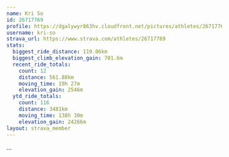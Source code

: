 ```yaml
---
name: Kri So
id: 26717769
profile: https://dgalywyr863hv.cloudfront.net/pictures/athletes/26717769/7761026/13/large.jpg
username: kri-so
strava_url: https://www.strava.com/athletes/26717769
stats:
  biggest_ride_distance: 119.06km
  biggest_climb_elevation_gain: 701.6m
  recent_ride_totals:
    count: 12
    distance: 561.88km
    moving_time: 19h 27m
    elevation_gain: 2546m
  ytd_ride_totals:
    count: 116
    distance: 3481km
    moving_time: 138h 30m
    elevation_gain: 24266m
layout: strava_member
--- 
```

...
